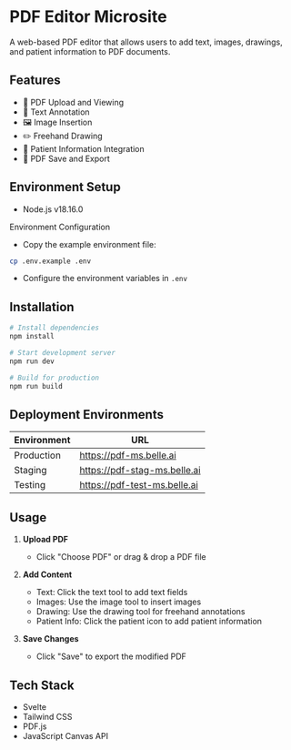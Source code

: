 # PDF Editor Microsite

A web-based PDF editor that allows users to add text, images, drawings, and patient information to PDF documents.

## Features

- 📄 PDF Upload and Viewing
- 📝 Text Annotation
- 🖼️ Image Insertion
- ✏️ Freehand Drawing
- 👤 Patient Information Integration
- 💾 PDF Save and Export


## Environment Setup
- Node.js v18.16.0

Environment Configuration
- Copy the example environment file:
```bash
cp .env.example .env
```
- Configure the environment variables in `.env`

## Installation

```bash
# Install dependencies
npm install

# Start development server
npm run dev

# Build for production
npm run build
```

## Deployment Environments

| Environment | URL |
|------------|-----|
| Production | https://pdf-ms.belle.ai |
| Staging | https://pdf-stag-ms.belle.ai |
| Testing | https://pdf-test-ms.belle.ai |

## Usage

1. **Upload PDF**
   - Click "Choose PDF" or drag & drop a PDF file

2. **Add Content**
   - Text: Click the text tool to add text fields
   - Images: Use the image tool to insert images
   - Drawing: Use the drawing tool for freehand annotations
   - Patient Info: Click the patient icon to add patient information

3. **Save Changes**
   - Click "Save" to export the modified PDF

## Tech Stack
- Svelte
- Tailwind CSS
- PDF.js
- JavaScript Canvas API



